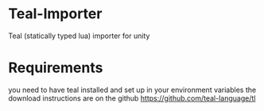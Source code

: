 # Teal-Importer
Teal (statically typed lua) importer for unity

# Requirements

you need to have teal installed and set up in your environment variables
the download instructions are on the github https://github.com/teal-language/tl

